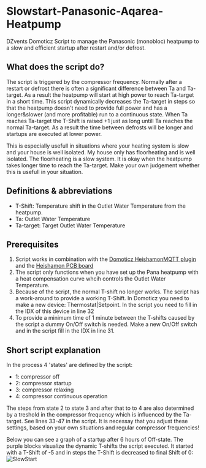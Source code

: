 # Slowstart-Panasonic-Aqarea-Heatpump
DZvents Domoticz Script to manage the Panasonic (monobloc) heatpump to a slow and efficient startup after restart and/or defrost.

## What does the script do?
The script is triggered by the compressor frequency. Normally after a restart or defrost there is often a significant difference between Ta and Ta-target. As a result the heatpump will start at high power to reach Ta-target in a short time. This script dynamically decreases the Ta-target in steps so that the heatpump doesn't need to provide full power and has a longer&slower (and more profitable) run to a continuous state. When Ta reaches Ta-target the T-Shift is raised +1 just as long untill Ta reaches the normal Ta-target. As a result the time between defrosts will be longer and startups are executed at lower power. 

This is especially usefull in situations where your heating system is slow and your house is well isolated. My house only has floorheating and is well isolated. The floorheating is a slow system. It is okay when the heatpump takes longer time to reach the Ta-target. Make your own judgement whether this is usefull in your situation.

## Definitions & abbreviations
* T-Shift:    Temperature shift in the Outlet Water Temperature from the heatpump.
* Ta:         Outlet Water Temperature
* Ta-target:  Target Outlet Water Temperature

## Prerequisites
1. Script works in combination with the [Domoticz HeishamonMQTT plugin](https://github.com/MarFanNL/HeishamonMQTT/tree/main) and the [Heishamon PCB board](https://www.tindie.com/stores/thehognl/)
2. The script only functions when you have set up the Pana heatpump with a heat compensation curve whcih controls the Outlet Water Temperature.
3. Because of the script, the normal T-shift no longer works. The script has a work-around to provide a working T-Shift. In Domoticz you need to make a new device: Thermostat|Setpoint. In the script you need to fill in the IDX of this device in line 32
4. To provide a minimum time of 1 minute between the T-shifts caused by the script a dummy On/Off switch is needed. Make a new On/Off switch and in the script fill in the IDX in line 31.

## Short script explanation
In the process 4 'states' are defined by the script:
* 1: compressor off
* 2: compressor startup
* 3: compressor relaxing
* 4: compressor continuous operation

The steps from state 2 to state 3 and after that to to 4 are also determined by a treshold in the compressor frequency which is influenced by the Ta-target. See lines 33-47 in the script. It is necessay that you adjust these settings, based on your own situations and regular compressor frequencies!

Below you can see a graph of a startup after 6 hours of Off-state. The purple blocks visualize the dynamic T-shifts the script executed. It started with a T-Shift of -5 and in steps the T-Shift is decreased to final Shift of 0:
![SlowStart](https://www.bartvandermark.nl/diversen/SlowStart.JPG "Slowstart")

